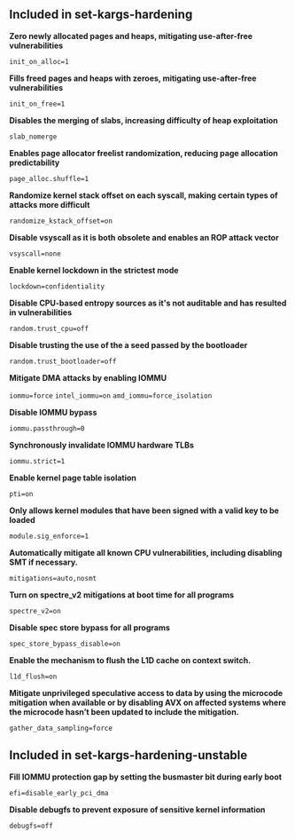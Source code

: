 ## Included in set-kargs-hardening

**Zero newly allocated pages and heaps, mitigating use-after-free vulnerabilities**

`init_on_alloc=1`

**Fills freed pages and heaps with zeroes, mitigating use-after-free vulnerabilities**

`init_on_free=1`

**Disables the merging of slabs, increasing difficulty of heap exploitation**

`slab_nomerge`

**Enables page allocator freelist randomization, reducing page allocation predictability**

`page_alloc.shuffle=1`

**Randomize kernel stack offset on each syscall, making certain types of attacks more difficult**

`randomize_kstack_offset=on`

**Disable vsyscall as it is both obsolete and enables an ROP attack vector**

`vsyscall=none`

**Enable kernel lockdown in the strictest mode**

`lockdown=confidentiality`

**Disable CPU-based entropy sources as it's not auditable and has resulted in vulnerabilities**

`random.trust_cpu=off`

**Disable trusting the use of the a seed passed by the bootloader**

`random.trust_bootloader=off`

**Mitigate DMA attacks by enabling IOMMU**

`iommu=force`
`intel_iommu=on`
`amd_iommu=force_isolation`

**Disable IOMMU bypass**

`iommu.passthrough=0`

**Synchronously invalidate IOMMU hardware TLBs**

`iommu.strict=1`

**Enable kernel page table isolation**

`pti=on`

**Only allows kernel modules that have been signed with a valid key to be loaded**

`module.sig_enforce=1`

**Automatically mitigate all known CPU vulnerabilities, including disabling SMT if necessary.**

`mitigations=auto,nosmt`

**Turn on spectre_v2 mitigations at boot time for all programs**

`spectre_v2=on`

**Disable spec store bypass for all programs**

`spec_store_bypass_disable=on`

**Enable the mechanism to flush the L1D cache on context switch.**

`l1d_flush=on`

**Mitigate unprivileged speculative access to data by using the microcode mitigation when available or by disabling AVX on affected systems where the microcode hasn’t been updated to include the mitigation.**

`gather_data_sampling=force`

## Included in set-kargs-hardening-unstable

**Fill IOMMU protection gap by setting the busmaster bit during early boot**

`efi=disable_early_pci_dma`

**Disable debugfs to prevent exposure of sensitive kernel information**

`debugfs=off`
